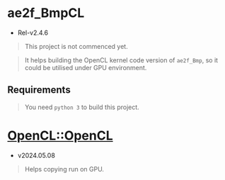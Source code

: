 # ae2f_BmpCL
- Rel-v2.4.6
> This project is not commenced yet.

> It helps building the OpenCL kernel code version of `ae2f_Bmp`,
> so it could be utilised under GPU environment.

## Requirements
> You need `python 3` to build this project.

# [OpenCL::OpenCL](https://github.com/KhronosGroup/OpenCL-SDK/releases/tag/v2024.05.08)
- v2024.05.08
> Helps copying run on GPU.